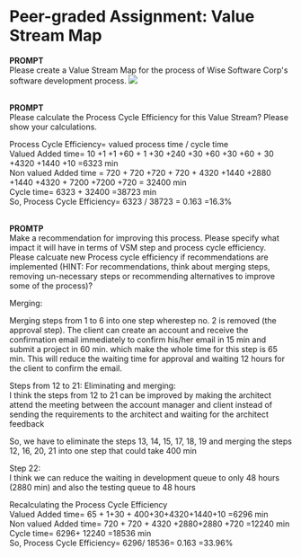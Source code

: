 # Peer-graded Assignment: Value Stream Map

<b>PROMPT</b></br>
Please create a Value Stream Map for the process of Wise Software Corp's software development process.
<img src="https://github.com/ShafayetB/Coursera/blob/master/Software-Development-Lifecycle/Lean%20Software%20Development/Peer-graded%20Assignment/LP.PNG">
</br></br>

<b>PROMPT</b></br>
Please calculate the Process Cycle Efficiency for this Value Stream? Please show your calculations.

Process Cycle Efficiency= valued process time / cycle time
</br>
Valued Added time= 10 +1 +1 +60 + 1 +30 +240 +30 +60 +30 +60 + 30 +4320 +1440 +10 =6323 min
</br>
Non valued Added time = 720 + 720 +720 + 720 + 4320 +1440 +2880 +1440 +4320 + 7200 +7200 +720 = 32400 min
</br>
Cycle time= 6323 + 32400 =38723 min
</br>
So, Process Cycle Efficiency= 6323 / 38723 = 0.163 =16.3%
</br></br>


<b>PROMTP</b></br>
Make a recommendation for improving this process. Please specify what impact it will have in terms of VSM step and process cycle efficiency. Please calcuate new Process cycle efficiency if recommendations are implemented (HINT: For recommendations, think about merging steps, removing un-necessary steps or recommending alternatives to improve some of the process)?

Merging: </br>

Merging steps from 1 to 6 into one step wherestep no. 2 is removed (the approval step). The client can create an account and receive the confirmation email immediately to confirm his/her email in 15 min and submit a project in 60 min. which make the whole time for this step is 65 min. This will reduce the waiting time for approval and waiting 12 hours for the client to confirm the email. </br>

Steps from 12 to 21: Eliminating and merging: </br>
I think the steps from 12 to 21 can be improved by making the architect attend the meeting between the account manager and client instead of sending the requirements to the architect and waiting for the architect feedback </br>

So, we have to eliminate the steps 13, 14, 15, 17, 18, 19 and merging the steps 12, 16, 20, 21 into one step that could take 400 min </br>

Step 22: </br>
I think we can reduce the waiting in development queue to only 48 hours (2880 min) and also the testing queue to 48 hours </br>

Recalculating the Process Cycle Efficiency </br>
Valued Added time= 65 + 1+30 + 400+30+4320+1440+10 =6296 min </br>
Non valued Added time= 720 + 720 + 4320 +2880+2880 +720 =12240 min </br>
Cycle time= 6296+ 12240 =18536 min </br>
So, Process Cycle Efficiency= 6296/ 18536= 0.163 =33.96%
